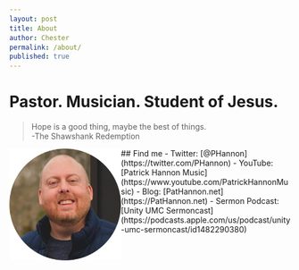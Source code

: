 ```yaml
---
layout: post
title: About
author: Chester
permalink: /about/
published: true
---
```

# Pastor. Musician. Student of Jesus.

> Hope is a good thing, maybe the best of things.<br>
> -The Shawshank Redemption

<img align="left" width="200" height="200" src="/_pages/3DE3F8B6-B141-4CC3-BDE4-8F3A54E08FED.jpeg">
## Find me
- Twitter: [@PHannon](https://twitter.com/PHannon)
- YouTube: [Patrick Hannon Music](https://www.youtube.com/PatrickHannonMusic)
- Blog: [PatHannon.net](https://PatHannon.net)
- Sermon Podcast: [Unity UMC Sermoncast](https://podcasts.apple.com/us/podcast/unity-umc-sermoncast/id1482290380)
